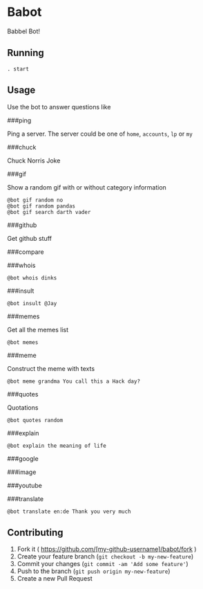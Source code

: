 # Babot

Babbel Bot!

## Running

	. start

## Usage

Use the bot to answer questions like

###ping

Ping a server. The server could be one of `home`, `accounts`, `lp` or `my`

###chuck

Chuck Norris Joke

###gif

Show a random gif with or without category information

	@bot gif random no
	@bot gif random pandas
	@bot gif search darth vader

###github

Get github stuff

###compare

###whois

	@bot whois dinks

###insult

	@bot insult @Jay

###memes

Get all the memes list

	@bot memes

###meme

Construct the meme with texts

	@bot meme grandma You call this a Hack day?

###quotes

Quotations

	@bot quotes random

###explain

	@bot explain the meaning of life

###google

###image

###youtube

###translate

	@bot translate en:de Thank you very much

## Contributing

1. Fork it ( https://github.com/[my-github-username]/babot/fork )
2. Create your feature branch (`git checkout -b my-new-feature`)
3. Commit your changes (`git commit -am 'Add some feature'`)
4. Push to the branch (`git push origin my-new-feature`)
5. Create a new Pull Request
